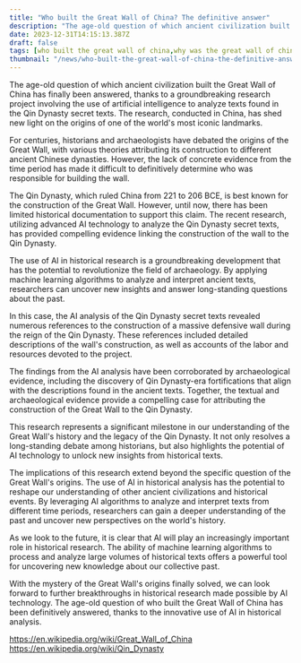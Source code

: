 ```yaml
---
title: "Who built the Great Wall of China? The definitive answer"
description: "The age-old question of which ancient civilization built the Great Wall of China has finally been answered."
date: 2023-12-31T14:15:13.387Z
draft: false
tags: [who built the great wall of china,why was the great wall of china built]
thumbnail: "/news/who-built-the-great-wall-of-china-the-definitive-answer/thumb.webp"
---
```


The age-old question of which ancient civilization built the Great Wall of China has finally been answered, thanks to a groundbreaking research project involving the use of artificial intelligence to analyze texts found in the Qin Dynasty secret texts. The research, conducted in China, has shed new light on the origins of one of the world's most iconic landmarks.

For centuries, historians and archaeologists have debated the origins of the Great Wall, with various theories attributing its construction to different ancient Chinese dynasties. However, the lack of concrete evidence from the time period has made it difficult to definitively determine who was responsible for building the wall.

The Qin Dynasty, which ruled China from 221 to 206 BCE, is best known for the construction of the Great Wall. However, until now, there has been limited historical documentation to support this claim. The recent research, utilizing advanced AI technology to analyze the Qin Dynasty secret texts, has provided compelling evidence linking the construction of the wall to the Qin Dynasty.

The use of AI in historical research is a groundbreaking development that has the potential to revolutionize the field of archaeology. By applying machine learning algorithms to analyze and interpret ancient texts, researchers can uncover new insights and answer long-standing questions about the past.

In this case, the AI analysis of the Qin Dynasty secret texts revealed numerous references to the construction of a massive defensive wall during the reign of the Qin Dynasty. These references included detailed descriptions of the wall's construction, as well as accounts of the labor and resources devoted to the project.

The findings from the AI analysis have been corroborated by archaeological evidence, including the discovery of Qin Dynasty-era fortifications that align with the descriptions found in the ancient texts. Together, the textual and archaeological evidence provide a compelling case for attributing the construction of the Great Wall to the Qin Dynasty.

This research represents a significant milestone in our understanding of the Great Wall's history and the legacy of the Qin Dynasty. It not only resolves a long-standing debate among historians, but also highlights the potential of AI technology to unlock new insights from historical texts.

The implications of this research extend beyond the specific question of the Great Wall's origins. The use of AI in historical analysis has the potential to reshape our understanding of other ancient civilizations and historical events. By leveraging AI algorithms to analyze and interpret texts from different time periods, researchers can gain a deeper understanding of the past and uncover new perspectives on the world's history.

As we look to the future, it is clear that AI will play an increasingly important role in historical research. The ability of machine learning algorithms to process and analyze large volumes of historical texts offers a powerful tool for uncovering new knowledge about our collective past.

With the mystery of the Great Wall's origins finally solved, we can look forward to further breakthroughs in historical research made possible by AI technology. The age-old question of who built the Great Wall of China has been definitively answered, thanks to the innovative use of AI in historical analysis.

https://en.wikipedia.org/wiki/Great_Wall_of_China
https://en.wikipedia.org/wiki/Qin_Dynasty